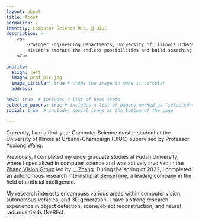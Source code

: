 ```yaml
---
layout: about
title: About
permalink: /
identity: Computer Science M.S. @ UIUC
description: >
    <p> 
        Grainger Engineering Departments, University of Illinois Urbana-Champaign<br>
        <i>Let's embrace the endless possibilities and build something different!</i>
    </p>
          
profile:
  align: left
  image: prof_pic.jpg
  image_circular: true # crops the image to make it circular
  address: 

news: true  # includes a list of news items
selected_papers: true # includes a list of papers marked as "selected={true}"
social: true  # includes social icons at the bottom of the page

---
```

Currently, I am a first-year Computer Science master student at the University of Illinois at Urbana-Champaign (UIUC) supervised by Professor [Yuxiong Wang](https://yxw.web.illinois.edu/).   
  
Previously, I completed my undergraduate studies at Fudan University, where I specialized in computer science and was actively involved in the [Zhang Vision Group](https://fudan-zvg.github.io/) led by [Li Zhang](https://www.robots.ox.ac.uk/~lz/). During the spring of 2022, I completed an autonomous research internship at [SenseTime](https://www.sensetime.com/cn), a leading company in the field of artificial intelligence.  

My research interests  encompass various areas within computer vision, autonomous vehicles, and 3D generation. I have a strong research experience in object detection, scene/object reconstruction, and neural radiance fields (NeRFs). 
